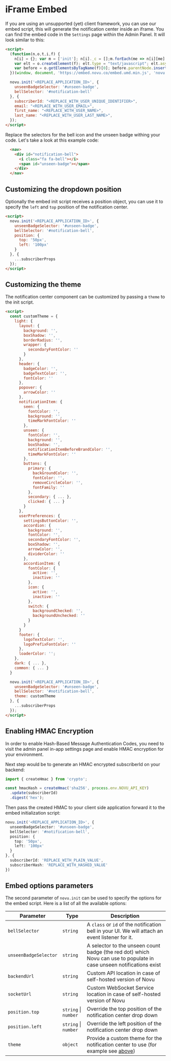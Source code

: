 # iFrame Embed

If you are using an unsupported (yet) client framework, you can use our embed script, this will generate the notification center inside an iframe.
You can find the embed code in the `Settings` page within the Admin Panel. It will look similar to this:

```html
<script>
  (function(n,o,t,i,f) {
    n[i] = {}; var m = ['init']; n[i]._c = [];m.forEach(me => n[i][me] = function() {n[i]._c.push([me, arguments])});
    var elt = o.createElement(f); elt.type = "text/javascript"; elt.async = true; elt.src = t;
    var before = o.getElementsByTagName(f)[0]; before.parentNode.insertBefore(elt, before);
  })(window, document, 'https://embed.novu.co/embed.umd.min.js', 'novu', 'script');

  novu.init('<REPLACE_APPLICATION_ID>', { 
    unseenBadgeSelector: '#unseen-badge', 
    bellSelector: '#notification-bell' 
  }, {
    subscriberId: "<REPLACE_WITH_USER_UNIQUE_IDENTIFIER>",
    email: "<REPLACE_WITH_USER_EMAIL>",
    first_name: "<REPLACE_WITH_USER_NAME>",
    last_name: "<REPLACE_WITH_USER_LAST_NAME>",
  });
</script>
```

Replace the selectors for the bell icon and the unseen badge withing your code. Let's take a look at this example code:

```html
  <nav>
    <div id="notification-bell">
      <i class="fa fa-bell"></i>
      <span id="unseen-badge"></span>
    </div>
  </nav>
```

## Customizing the dropdown position

Optionally the embed init script receives a position object, you can use it to specify the `left` and `top` position of the notification center.

```html
<script>
  novu.init('<REPLACE_APPLICATION_ID>', {
    unseenBadgeSelector: '#unseen-badge',
    bellSelector: '#notification-bell',
    position: {
      top: '50px',
      left: '100px'
    }
  }, {
    ...subscriberProps
  });
</script>
```

## Customizing the theme

The notification center component can be customized by passing a `theme` to the init script.

```html
<script>
  const customTheme = {
    light: {
      layout: {
        background: '',
        boxShadow: '',
        borderRadius: '',
        wrapper: {
          secondaryFontColor: ''
        }
      },
      header: {
        badgeColor: '',
        badgeTextColor: '',
        fontColor: ''
      },
      popover: {
        arrowColor: ''
      },
      notificationItem: {
        seen: {
          fontColor: '',
          background: '',
          timeMarkFontColor: ''
        },
        unseen: {
          fontColor: '',
          background: '',
          boxShadow: '',
          notificationItemBeforeBrandColor: '',
          timeMarkFontColor: ''
        },
        buttons: {
          primary: {
            backGroundColor: '',
            fontColor: '',
            removeCircleColor: '',
            fontFamily: ''
          },
          secondary: { ... },
          clicked: { ... }
        }
      },
      userPreferences: {
        settingsButtonColor: '',
        accordion: {
          background: '',
          fontColor: '',
          secondaryFontColor: '',
          boxShadow: '',
          arrowColor: '',
          dividerColor: ''
        },
        accordionItem: {
          fontColor: {
            active: '',
            inactive: ''
          },
          icon: {
            active: '',
            inactive: ''
          },
          switch: {
            backgroundChecked: '',
            backgroundUnchecked: ''
          }
        }
      }
      footer: {
        logoTextColor: '',
        logoPrefixFontColor: ''
      },
      loaderColor: '';
    },
    dark: { ... },
    common: { ... }
  }

  novu.init('<REPLACE_APPLICATION_ID>', {
    unseenBadgeSelector: '#unseen-badge',
    bellSelector: '#notification-bell',
    theme: customTheme
  }, {
    ...subscriberProps
  });
</script>
```

## Enabling HMAC Encryption

In order to enable Hash-Based Message Authentication Codes, you need to visit the admin panel in-app settings page and enable HMAC encryption for your environment.

Next step would be to generate an HMAC encrypted subscriberId on your backend:

```ts
import { createHmac } from 'crypto';

const hmacHash = createHmac('sha256', process.env.NOVU_API_KEY)
  .update(subscriberId)
  .digest('hex');
```

Then pass the created HMAC to your client side application forward it to the embed initialization script:

```ts
novu.init('<REPLACE_APPLICATION_ID>', {
  unseenBadgeSelector: '#unseen-badge',
  bellSelector: '#notification-bell',
  position: {
    top: '50px',
    left: '100px'
  }
}, {
  subscriberId: 'REPLACE_WITH_PLAIN_VALUE',
  subscriberHash: 'REPLACE_WITH_HASHED_VALUE' 
})
```

## Embed options parameters

The second parameter of `novu.init` can be used to specify the options for the embed script. Here is a list of all the available options:

| Parameter | Type | Description |
| --------- | --------- |----------- |
| `bellSelector` | `string` | A `class` or `id` of the notification bell in your UI. We will attach an event listener for it. |
| `unseenBadgeSelector` | `string` | A selector to the unseen count badge (the red dot) which Novu can use to populate in case unseen notifications exist |
| `backendUrl` | `string` | Custom API location in case of self-hosted version of Novu |
| `socketUrl` | `string` | Custom WebSocket Service location in case of self-hosted version of Novu |
| `position.top` | `string` \| `number` | Override the top position of the notification center drop down |
| `position.left` | `string` \| `number` | Override the left position of the notification center drop down |
| `theme` | `object` | Provide a custom theme for the notification center to use (for example see [above](#customizing-the-theme)) |
